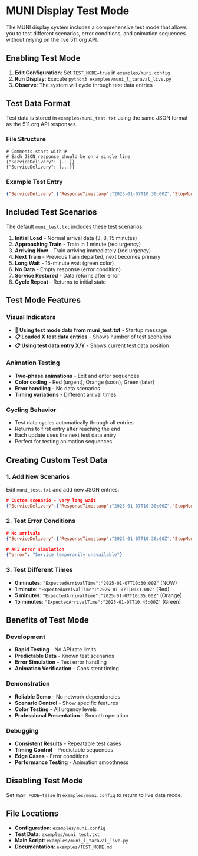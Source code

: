 # MUNI Display Test Mode

The MUNI display system includes a comprehensive test mode that allows you to test different scenarios, error conditions, and animation sequences without relying on the live 511.org API.

## Enabling Test Mode

1. **Edit Configuration**: Set `TEST_MODE=true` in `examples/muni.config`
2. **Run Display**: Execute `python3 examples/muni_l_taraval_live.py`
3. **Observe**: The system will cycle through test data entries

## Test Data Format

Test data is stored in `examples/muni_test.txt` using the same JSON format as the 511.org API responses.

### File Structure
```
# Comments start with #
# Each JSON response should be on a single line
{"ServiceDelivery": {...}}
{"ServiceDelivery": {...}}
```

### Example Test Entry
```json
{"ServiceDelivery":{"ResponseTimestamp":"2025-01-07T10:30:00Z","StopMonitoringDelivery":[{"MonitoredStopVisit":[{"MonitoredVehicleJourney":{"LineRef":"L","DirectionRef":"1","DestinationName":"Embarcadero","MonitoredCall":{"ExpectedArrivalTime":"2025-01-07T10:33:00Z"}}}]}]}}
```

## Included Test Scenarios

The default `muni_test.txt` includes these test scenarios:

1. **Initial Load** - Normal arrival data (3, 8, 15 minutes)
2. **Approaching Train** - Train in 1 minute (red urgency)
3. **Arriving Now** - Train arriving immediately (red urgency)
4. **Next Train** - Previous train departed, next becomes primary
5. **Long Wait** - 15-minute wait (green color)
6. **No Data** - Empty response (error condition)
7. **Service Restored** - Data returns after error
8. **Cycle Repeat** - Returns to initial state

## Test Mode Features

### Visual Indicators
- **🧪 Using test mode data from muni_test.txt** - Startup message
- **📋 Loaded X test data entries** - Shows number of test scenarios
- **📋 Using test data entry X/Y** - Shows current test data position

### Animation Testing
- **Two-phase animations** - Exit and enter sequences
- **Color coding** - Red (urgent), Orange (soon), Green (later)
- **Error handling** - No data scenarios
- **Timing variations** - Different arrival times

### Cycling Behavior
- Test data cycles automatically through all entries
- Returns to first entry after reaching the end
- Each update uses the next test data entry
- Perfect for testing animation sequences

## Creating Custom Test Data

### 1. Add New Scenarios
Edit `muni_test.txt` and add new JSON entries:

```json
# Custom scenario - very long wait
{"ServiceDelivery":{"ResponseTimestamp":"2025-01-07T10:30:00Z","StopMonitoringDelivery":[{"MonitoredStopVisit":[{"MonitoredVehicleJourney":{"LineRef":"L","DirectionRef":"1","DestinationName":"Embarcadero","MonitoredCall":{"ExpectedArrivalTime":"2025-01-07T11:00:00Z"}}}]}]}}
```

### 2. Test Error Conditions
```json
# No arrivals
{"ServiceDelivery":{"ResponseTimestamp":"2025-01-07T10:30:00Z","StopMonitoringDelivery":[{"MonitoredStopVisit":[]}]}}

# API error simulation
{"error": "Service temporarily unavailable"}
```

### 3. Test Different Times
- **0 minutes**: `"ExpectedArrivalTime":"2025-01-07T10:30:00Z"` (NOW)
- **1 minute**: `"ExpectedArrivalTime":"2025-01-07T10:31:00Z"` (Red)
- **5 minutes**: `"ExpectedArrivalTime":"2025-01-07T10:35:00Z"` (Orange)
- **15 minutes**: `"ExpectedArrivalTime":"2025-01-07T10:45:00Z"` (Green)

## Benefits of Test Mode

### Development
- **Rapid Testing** - No API rate limits
- **Predictable Data** - Known test scenarios
- **Error Simulation** - Test error handling
- **Animation Verification** - Consistent timing

### Demonstration
- **Reliable Demo** - No network dependencies
- **Scenario Control** - Show specific features
- **Color Testing** - All urgency levels
- **Professional Presentation** - Smooth operation

### Debugging
- **Consistent Results** - Repeatable test cases
- **Timing Control** - Predictable sequences
- **Edge Cases** - Error conditions
- **Performance Testing** - Animation smoothness

## Disabling Test Mode

Set `TEST_MODE=false` in `examples/muni.config` to return to live data mode.

## File Locations

- **Configuration**: `examples/muni.config`
- **Test Data**: `examples/muni_test.txt`
- **Main Script**: `examples/muni_l_taraval_live.py`
- **Documentation**: `examples/TEST_MODE.md`
